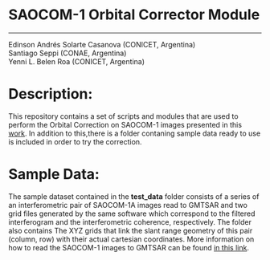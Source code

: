 # SAOCOM-1 Orbital Corrector Module
------
Edinson Andrés Solarte Casanova (CONICET, Argentina)  
Santiago Seppi (CONAE, Argentina)  
Yenni L. Belen Roa (CONICET, Argentina)

# Description:

This repository contains a set of scripts and modules that are used to perform the Orbital Correction on SAOCOM-1 images presented in this [work](https://www.int-arch-photogramm-remote-sens-spatial-inf-sci.net/XLVI-4-W2-2021/167/2021/). In addition to this,there is a folder contaning sample data ready to use is included in order to try the correction.


# Sample Data:

The sample dataset contained in the **test_data** folder consists of a series of an interferometric pair of SAOCOM-1A images read to GMTSAR and two grid files generated by the same software which correspond to the filtered interferogram and the interferometric coherence, respectively. The folder also contains The XYZ grids that link the slant range geometry of this pair (column, row) with their actual cartesian coordinates. More information on how to read the SAOCOM-1 images to GMTSAR can be found [in this link](https://github.com/gmtsar/user-contributions/tree/main/saocom_slc). 
